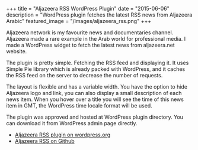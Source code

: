+++
title = "Aljazeera RSS WordPress Plugin"
date = "2015-06-06"
description = "WordPress plugin fetches the latest RSS news from Aljazeera Arabic"
featured_image = "/images/aljazeera_rss.png"
+++


Aljazeera network is my favourite news and documentaries channel. Aljazeera made a rare example in the Arab world for professional media. I made a WordPress widget to fetch the latest news from aljazeera.net website.

The plugin is pretty simple. Fetching the RSS feed and displaying it. It uses Simple Pie library which is already packed with WordPress, and it caches the RSS feed on the server to decrease the number of requests.

The layout is flexible and has a variable width. You have the option to hide Aljazeera logo and link, you can also display a small description of each news item. When you hover over a title you will see the time of this news item in GMT, the WordPress time locale format will be used.

The plugin was approved and hosted at WordPress plugin directory. You can download it from WordPress admin page directly.

+ [Aljazeera RSS plugin on wordpress.org](https://wordpress.org/plugins/aljazeera-rss/)
+ [Aljazeera RSS on Github](https://github.com/ahmedessamdev/Aljazeera-RSS)
